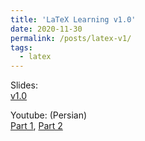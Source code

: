 ```yaml
---
title: 'LaTeX Learning v1.0'
date: 2020-11-30
permalink: /posts/latex-v1/
tags:
  - latex
---
```




Slides: \
[v1.0](https://github.com/soroushomidvar/latex-learning/blob/master/LaTeX%20Learning%20-%20v1.0%20-%20Part%201.pdf)


Youtube: (Persian)\
[Part 1](https://www.youtube.com/watch?v=OJl6foKNRdk&ab_channel=SoroushOmidvartehrani), 
[Part 2](https://www.youtube.com/watch?v=bwk_jAeh-A8&ab_channel=SoroushOmidvartehrani)

